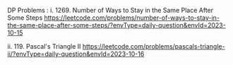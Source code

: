 DP Problems : 
i. 
1269. Number of Ways to Stay in the Same Place After Some Steps
https://leetcode.com/problems/number-of-ways-to-stay-in-the-same-place-after-some-steps/?envType=daily-question&envId=2023-10-15

ii. 119. Pascal's Triangle II
https://leetcode.com/problems/pascals-triangle-ii/?envType=daily-question&envId=2023-10-16
